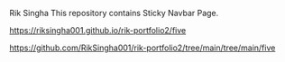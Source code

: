 Rik Singha 
This repository contains  Sticky Navbar Page.

https://riksingha001.github.io/rik-portfolio2/five


https://github.com/RikSingha001/rik-portfolio2/tree/main/tree/main/five
